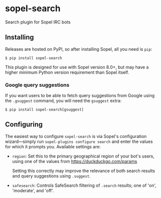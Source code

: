 # sopel-search

Search plugin for Sopel IRC bots

## Installing

Releases are hosted on PyPI, so after installing Sopel, all you need is `pip`:

```shell
$ pip install sopel-search
```

This plugin is designed for use with Sopel version 8.0+, but may have a higher
minimum Python version requirement than Sopel itself.

### Google query suggestions

If you want users to be able to fetch query suggestions from Google using the
`.gsuggest` command, you will need the `gsuggest` extra:

```shell
$ pip install sopel-search[gsuggest]
```

## Configuring

The easiest way to configure `sopel-search` is via Sopel's configuration
wizard—simply run `sopel-plugins configure search` and enter the values for
which it prompts you. Available settings are:

* `region`: Set this to the primary geographical region of your bot's users,
  using one of the values from https://duckduckgo.com/params

  Setting this correctly may improve the relevance of both search results and
  query suggestions using `.suggest`.
* `safesearch`: Controls SafeSearch filtering of `.search` results; one of 'on',
  'moderate', and 'off'.
